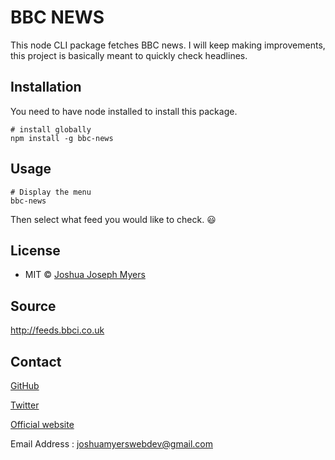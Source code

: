 # BBC NEWS

This node CLI package fetches BBC news. I will keep making improvements, this project is basically meant to quickly check headlines.


## Installation

You need to have node installed to install this package.

```console
# install globally
npm install -g bbc-news
```


## Usage

```console
# Display the menu
bbc-news
```

Then select what feed you would like to check. :smiley:

## License
- MIT © [Joshua Joseph Myers](https://joshuajosephmyers.com)


## Source
http://feeds.bbci.co.uk


## Contact
[GitHub](https://github.com/JoshBot-Debug)

[Twitter](https://twitter.com/JJMyers_)

[Official website](https://joshuajosephmyers.com)

Email Address : joshuamyerswebdev@gmail.com
